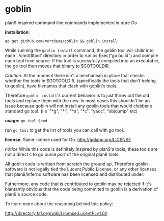 goblin
======

plan9 inspired command line commands implemented in pure Go


**installation:**

`go get github.com/mortdeus/goblin && goblin install`

While running the `goblin install` command, the goblin tool will
chdir into each './cmd/$tool' directory in order to run 
os.Exec("go build") and compile each tool from source. 
If the tool is sucessfully compiled into an executable,
the go tool then moves that binary to $GOTOOLDIR.

*Caution:* 
At the moment there isn't a mechanism in place that checks 
whether the tools in $GOTOOLDIR, (specifically the tools that don't belong to
goblin), have filenames that clash with goblin's tools.

Therefore `goblin install`'s current behavior is to just throw out the old tools
and replace them with the new. In most cases this shouldn't be an issue 
because goblin will not install any goblin tools that would clobber a
standard go tool. (i.e `"*g", "*l", "*a", "*c", "yacc", "objdump" etc)



**usage:**
`go tool $cmd`
 
 run `go tool` to get the list of tools you can call with go tool. 


**license:**
Same license used for Go.
http://golang.org/LICENSE

*notice*
While this code is definitely inspired by plan9's tools, these
tools are not a direct c to go ource *port* of the original plan9 tools.

All goblin code is written from scratch the ground up, Therefore 
goblin software is not legally tied the Lucent Public License, or any
other licenses that plan9/inferno software has been licensed and distributed
under.

Futhermore, any code that is contributed to goblin may be rejected if
it's blantantly obvious that the code being commited to goblin is a 
derivation of plan9's source code.


To learn more about the reasoning behind this policy:

http://directory.fsf.org/wiki/License:LucentPLv1.02

